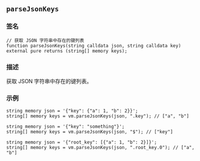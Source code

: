 ## `parseJsonKeys`

### 签名

```solidity
// 获取 JSON 字符串中存在的键列表
function parseJsonKeys(string calldata json, string calldata key) external pure returns (string[] memory keys);
```

### 描述

获取 JSON 字符串中存在的键列表。

### 示例

```solidity
string memory json = '{"key": {"a": 1, "b": 2}}';
string[] memory keys = vm.parseJsonKeys(json, ".key"); // ["a", "b"]
```

```solidity
string memory json = '{"key": "something"}';
string[] memory keys = vm.parseJsonKeys(json, "$"); // ["key"]
```

```solidity
string memory json = '{"root_key": [{"a": 1, "b": 2}]}';
string[] memory keys = vm.parseJsonKeys(json, ".root_key.0"); // ["a", "b"]
```